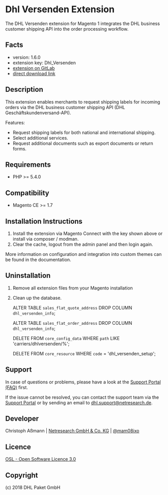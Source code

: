 Dhl Versenden Extension
=======================

The DHL Versenden extension for Magento 1 integrates the DHL business customer
shipping API into the order processing workflow.

Facts
-----
- version: 1.6.0
- extension key: Dhl_Versenden
- [extension on GitLab](https://git.netresearch.de/dhl/versenden-m1)
- [direct download link](https://git.netresearch.de/dhl/versenden-m1/repository/1.5.1/archive.tar.gz)

Description
-----------
This extension enables merchants to request shipping labels for incoming orders
via the DHL business customer shipping API (DHL Geschäftskundenversand-API).

Features:

* Request shipping labels for both national and international shipping.
* Select additional services.
* Request additional documents such as export documents or return forms.

Requirements
------------
- PHP >= 5.4.0

Compatibility
-------------
- Magento CE >= 1.7

Installation Instructions
-------------------------

1. Install the extension via Magento Connect with the key shown above or install
   via composer / modman.
2. Clear the cache, logout from the admin panel and then login again.

More information on configuration and integration into custom themes can be found
in the documentation.

Uninstallation
--------------
1. Remove all extension files from your Magento installation
2. Clean up the database.


    ALTER TABLE `sales_flat_quote_address` DROP COLUMN `dhl_versenden_info`;

    ALTER TABLE `sales_flat_order_address` DROP COLUMN `dhl_versenden_info`;

    DELETE FROM `core_config_data` WHERE `path` LIKE 'carriers/dhlversenden/%';
    
    DELETE FROM `core_resource` WHERE `code` = 'dhl_versenden_setup';

Support
-------
In case of questions or problems, please have a look at the
[Support Portal (FAQ)](http://dhl.support.netresearch.de/) first.

If the issue cannot be resolved, you can contact the support team via the
[Support Portal](http://dhl.support.netresearch.de/) or by sending an email
to <dhl.support@netresearch.de>.

Developer
---------
Christoph Aßmann | [Netresearch GmbH & Co. KG](http://www.netresearch.de/) | [@mam08ixo](https://twitter.com/mam08ixo)

Licence
-------
[OSL - Open Software Licence 3.0](http://opensource.org/licenses/osl-3.0.php)

Copyright
---------
(c) 2018 DHL Paket GmbH
